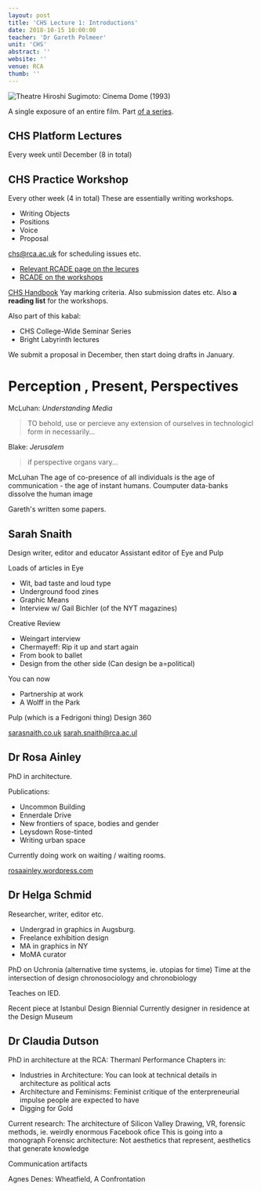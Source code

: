 ```yaml
---
layout: post
title: 'CHS Lecture 1: Introductions'
date: 2018-10-15 10:00:00
teacher: 'Dr Gareth Polmeer'
unit: 'CHS'
abstract: ''
website: ''
venue: RCA
thumb: ''
---
```


![Theatre](/assets/notes/theatre.jpg)
Hiroshi Sugimoto: Cinema Dome (1993)

A single exposure of an entire film. Part [of a series](https://www.sugimotohiroshi.com/new-page-7/).

## CHS Platform Lectures

Every week until December (8 in total)

## CHS Practice Workshop

Every other week (4 in total)
These are essentially writing workshops.

- Writing Objects
- Positions
- Voice
- Proposal

[chs@rca.ac.uk](mailto:chs@rca.ac.uk) for scheduling issues etc.

- [Relevant RCADE page on the lecures](http://rcade.rca.ac.uk/course/view.php?id=583)
- [RCADE on the workshops](http://rcade.rca.ac.uk/course/view.php?id=575)

[CHS Handbook]()
Yay marking criteria. Also submission dates etc. Also **a reading list** for the workshops.

Also part of this kabal:

- CHS College-Wide Seminar Series
- Bright Labyrinth lectures

We submit a proposal in December, then start doing drafts in January.

# Perception , Present, Perspectives

McLuhan: _Understanding Media_

> TO behold, use or percieve any extension of ourselves in technologicl form in necessarily...

Blake: _Jerusalem_

> if perspective organs vary...

McLuhan
The age of co-presence of all individuals is the age of communication - the age of instant humans. Coumputer data-banks dissolve the human image

Gareth's written some papers.

## Sarah Snaith

Design writer, editor and educator
Assistant editor of Eye and Pulp

Loads of articles in Eye

- Wit, bad taste and loud type
- Underground food zines
- Graphic Means
- Interview w/ Gail Bichler (of the NYT magazines)

Creative Review

- Weingart interview
- Chermayeff: Rip it up and start again
- From book to ballet
- Design from the other side (Can design be a=political)

You can now

- Partnership at work
- A Wolff in the Park

Pulp (which is a Fedrigoni thing)
Design 360

[sarasnaith.co.uk](sarasnaith.co.uk)
sarah.snaith@rca.ac.ul

## Dr Rosa Ainley

PhD in architecture.

Publications:

- Uncommon Building
- Ennerdale Drive
- New frontiers of space, bodies and gender
- Leysdown Rose-tinted
- Writing urban space

Currently doing work on waiting / waiting rooms.

[rosaainley.wordpress.com](rosaainley.wordpress.com)

## Dr Helga Schmid

Researcher, writer, editor etc.

- Undergrad in graphics in Augsburg.
- Freelance exhibition design
- MA in graphics in NY
- MoMA curator

PhD on Uchronia (alternative time systems, ie. utopias for time)
Time at the intersection of design chronosociology and chronobiology

Teaches on IED.

Recent piece at Istanbul Design Biennial
Currently designer in residence at the Design Museum

## Dr Claudia Dutson

PhD in architecture at the RCA: Thermanl Performance
Chapters in:

- Industries in Architecture: You can look at technical details in architecture as political acts
- Architecture and Feminisms: Feminist critique of the enterpreneurial impulse people are expected to have
- Digging for Gold

Current research: The architecture of Silicon Valley
Drawing, VR, forensic methods, ie. weirdly enormous Facebook ofice
This is going into a monograph
Forensic architecture: Not aesthetics that represent, aesthetics that generate knowledge

Communication artifacts

Agnes Denes: Wheatfield, A Confrontation
